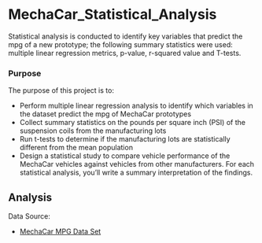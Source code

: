 # MechaCar_Statistical_Analysis
Statistical analysis is conducted to identify key variables that predict the mpg of a new prototype; the following summary statistics were used: multiple linear regression metrics, p-value, r-squared value and T-tests.

### Purpose
The purpose of this project is to:
* Perform multiple linear regression analysis to identify which variables in the dataset predict the mpg of MechaCar prototypes
* Collect summary statistics on the pounds per square inch (PSI) of the suspension coils from the manufacturing lots
* Run t-tests to determine if the manufacturing lots are statistically different from the mean population
* Design a statistical study to compare vehicle performance of the MechaCar vehicles against vehicles from other manufacturers. For each statistical analysis, you’ll write a summary interpretation of the findings.

## Analysis
Data Source: 
* [MechaCar MPG Data Set](Resources/MechaCar_mpg.csv)
